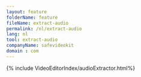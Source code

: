 ```yaml
---
layout: feature
folderName: feature
fileName: extract-audio
permalink: /nl/extract-audio
lang: nl
tool: extract-audio
companyName: safevideokit
domain : com
---
```


{% include VideoEditorIndex/audioExtractor.html%}

   